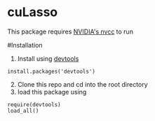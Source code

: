 cuLasso
=======

This package requires [NVIDIA's nvcc](https://developer.nvidia.com/cuda-downloads) to run

#Installation

1. Install using [devtools](https://github.com/hadley/devtools)

`install.packages('devtools')`

2. Clone this repo and cd into the root directory
3. load this package using

```
require(devtools)
load_all()
```
